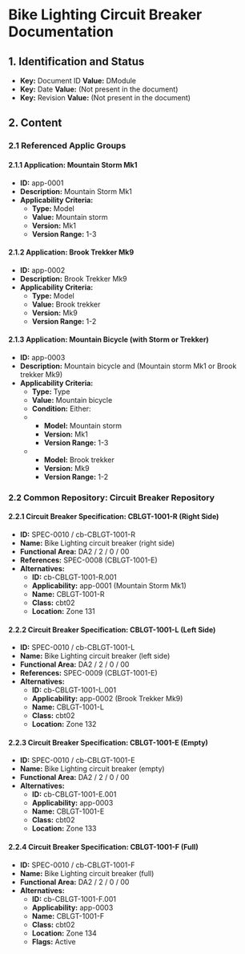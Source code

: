 # Bike Lighting Circuit Breaker Documentation

## 1. Identification and Status

*   **Key:** Document ID
    **Value:** DModule
*   **Key:** Date
    **Value:** (Not present in the document)
*   **Key:** Revision
    **Value:** (Not present in the document)

## 2. Content

### 2.1 Referenced Applic Groups

#### 2.1.1 Application: Mountain Storm Mk1

*   **ID:** app-0001
*   **Description:** Mountain Storm Mk1
*   **Applicability Criteria:**
    *   **Type:** Model
    *   **Value:** Mountain storm
    *   **Version:** Mk1
    *   **Version Range:** 1-3

#### 2.1.2 Application: Brook Trekker Mk9

*   **ID:** app-0002
*   **Description:** Brook Trekker Mk9
*   **Applicability Criteria:**
    *   **Type:** Model
    *   **Value:** Brook trekker
    *   **Version:** Mk9
    *   **Version Range:** 1-2

#### 2.1.3 Application: Mountain Bicycle (with Storm or Trekker)

*   **ID:** app-0003
*   **Description:** Mountain bicycle and (Mountain storm Mk1 or Brook trekker Mk9)
*   **Applicability Criteria:**
    *   **Type:** Type
    *   **Value:** Mountain bicycle
    *   **Condition:** Either:
    *   
        *   **Model:** Mountain storm
        *   **Version:** Mk1
        *   **Version Range:** 1-3
    *   
        *   **Model:** Brook trekker
        *   **Version:** Mk9
        *   **Version Range:** 1-2

### 2.2 Common Repository: Circuit Breaker Repository

#### 2.2.1 Circuit Breaker Specification: CBLGT-1001-R (Right Side)

*   **ID:** SPEC-0010 / cb-CBLGT-1001-R
*   **Name:** Bike Lighting circuit breaker (right side)
*   **Functional Area:** DA2 / 2 / 0 / 00
*   **References:** SPEC-0008 (CBLGT-1001-E)
*   **Alternatives:**
    *   **ID:** cb-CBLGT-1001-R.001
    *   **Applicability:** app-0001 (Mountain Storm Mk1)
    *   **Name:** CBLGT-1001-R
    *   **Class:** cbt02
    *   **Location:** Zone 131

#### 2.2.2 Circuit Breaker Specification: CBLGT-1001-L (Left Side)

*   **ID:** SPEC-0010 / cb-CBLGT-1001-L
*   **Name:** Bike Lighting circuit breaker (left side)
*   **Functional Area:** DA2 / 2 / 0 / 00
*   **References:** SPEC-0009 (CBLGT-1001-E)
*   **Alternatives:**
    *   **ID:** cb-CBLGT-1001-L.001
    *   **Applicability:** app-0002 (Brook Trekker Mk9)
    *   **Name:** CBLGT-1001-L
    *   **Class:** cbt02
    *   **Location:** Zone 132

#### 2.2.3 Circuit Breaker Specification: CBLGT-1001-E (Empty)

*   **ID:** SPEC-0010 / cb-CBLGT-1001-E
*   **Name:** Bike Lighting circuit breaker (empty)
*   **Functional Area:** DA2 / 2 / 0 / 00
*   **Alternatives:**
    *   **ID:** cb-CBLGT-1001-E.001
    *   **Applicability:** app-0003
    *   **Name:** CBLGT-1001-E
    *   **Class:** cbt02
    *   **Location:** Zone 133

#### 2.2.4 Circuit Breaker Specification: CBLGT-1001-F (Full)

*   **ID:** SPEC-0010 / cb-CBLGT-1001-F
*   **Name:** Bike Lighting circuit breaker (full)
*   **Functional Area:** DA2 / 2 / 0 / 00
*   **Alternatives:**
    *   **ID:** cb-CBLGT-1001-F.001
    *   **Applicability:** app-0003
    *   **Name:** CBLGT-1001-F
    *   **Class:** cbt02
    *   **Location:** Zone 134
    *   **Flags:** Active